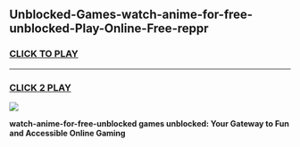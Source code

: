 
## Unblocked-Games-watch-anime-for-free-unblocked-Play-Online-Free-reppr
<h3>
<a href="https://premium76.site?title=watch-anime-for-free-unblocked&ref=26A">CLICK TO PLAY</a></h3>
<hr>

<h3>
<a href="https://premium76.site?title=watch-anime-for-free-unblocked&ref=26A">CLICK 2 PLAY</a>
  
</h3>

<a href="https://premium76.site?title=watch-anime-for-free-unblocked&ref=26A"><img src="https://clearcache.store/games.png"></a>


**watch-anime-for-free-unblocked games unblocked: Your Gateway to Fun and Accessible Online Gaming**
